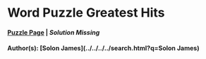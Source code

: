 # Word Puzzle Greatest Hits

#### [Puzzle Page](5.3-p.pdf) | *Solution Missing*
#### Author(s): [Solon James](../../../../search.html?q=Solon James)

